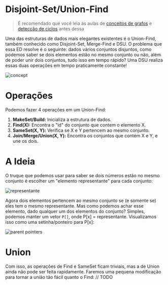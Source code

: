# Disjoint-Set/Union-Find

> É recomendado que você leia as aulas de [conceitos de grafos](/Grafos/) e [detecção de ciclos](/Detecção%20de%20ciclos/) antes dessa

Uma das estruturas de dados mais elegantes existentes é o Union-Find, também conhecido como Disjoint-Set, Merge-Find e DSU. 
O problema que essa ED resolve é o seguinte: dados vários conjuntos disjuntos, como podemos saber se dois elementos 
estão no mesmo conjunto ou não, além de poder unir dois conjuntos, tudo isso em tempo rápido?
Uma DSU realiza essas duas operações em tempo praticamente constante!

![concept](https://imgur.com/7UF6cLRm.png "Conjuntos disjuntos de números")

# Operações
Podemos fazer 4 operações em um Union-Find:
1. **MakeSet/Build:** Inicializa a estrutura de dados.
2. **Find(X):** Encontra o "id" do conjunto que contem o elemento X.
3. **SameSet(X, Y):** Verifica se X e Y pertencem ao mesmo conjunto.
4. **Join/Merge/Union(X, Y):** Encontra os conjuntos que contém X e Y, e une os dois.

# A Ideia
O truque que podemos usar para saber se dois números estão no mesmo conjunto é escolher um "elemento representante" para cada conjunto:

![representante](https://imgur.com/OpWvushm.png "Representantes")

Agora dois elementos pertencem ao mesmo conjunto se (e somente se) eles tem o mesmo representante. Mas como podemos achar esse elemento, dado qualquer um dos elementos do conjunto? Simples, podemos manter um vetor `P[]`, onde P[x] = representante. Visualizamos isso como uma setinha/ponteiro para P[x]:

![parent pointers](https://imgur.com/046YbLXm.png "Ponteiros para os representantes")

# Union
Com isso, as operações de Find e SameSet ficam triviais, mas a de Union ainda não pode ser feita rapidamente. Faremos uma pequena modificação para tornar a união tão fácil quanto o Find: // TODO
